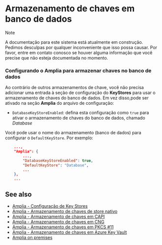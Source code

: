 ﻿# Armazenamento de chaves em banco de dados

> [!NOTE]
> A documentação para este sistema está atualmente em construção. Pedimos desculpas por qualquer inconveniente que isso possa causar. Por favor, entre em contato conosco se houver alguma
informação que você precise que não esteja documentada no momento.

### Configurando o Amplia para armazenar chaves no banco de dados

Ao contrário de outros armazenamentos de chave, você não precisa adicionar uma entrada à seção de configuração do **KeyStores** para usar o armazenamento de chaves do banco de dados. Em vez
disso,pode ser ativado na seção **Amplia** do arquivo de configuração:

* `DatabaseKeyStoreEnabled`: defina esta configuração como `true` para ativar o armazenamento de chaves do banco de dados, chamado *Database*

Você pode usar o nome do armazenamento (banco de dados) para configurar o `DefaultKeyStore`. Por exemplo:

```json
	...,
	"Amplia": {
		...,
		"DatabaseKeyStoreEnabled": true,
		"DefaultKeyStore": "Database",
		...
	},
	...
```

## See also

* [Amplia - Configuração de Key Stores](index.md)
* [Amplia - Armazenamento de chaves de store nativo](native.md)
* [Amplia - Armazenamento de chaves em CAPI](capi.md)
* [Amplia - Armazenamento de chaves em CNG](cng.md)
* [Amplia - Armazenamento de chaves em PKCS #11](pkcs11.md)
* [Amplia - Armazenamento de chaves em Azure Key Vault](azure.md)
* [Amplia on premises](../index.md)
